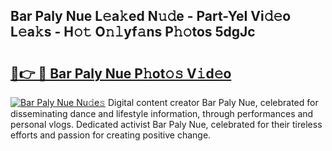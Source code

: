 ## Bar Paly Nue L𝚎a𝚔ed N𝚞𝚍e - Part-YeI Vi𝚍𝚎o L𝚎a𝚔s - H𝚘𝚝 O𝚗𝚕yf𝚊ns P𝚑𝚘tos 5dgJc

# <h2><a href="http://kf75rn.oniu.top/?m=Bar+Paly+Nue">🔗👉 🔴 Bar Paly Nue P𝚑ot𝚘𝚜 V𝚒d𝚎o</a></h2>

[![Bar Paly Nue Nu𝚍e𝚜](https://i.imgur.com/0qMVB7G.gif)](http://kf75rn.oniu.top/?m=Bar+Paly+Nue)
Digital content creator Bar Paly Nue, celebrated for disseminating dance and lifestyle information, through performances and personal vlogs. Dedicated activist Bar Paly Nue, celebrated for their tireless efforts and passion for creating positive change.  
